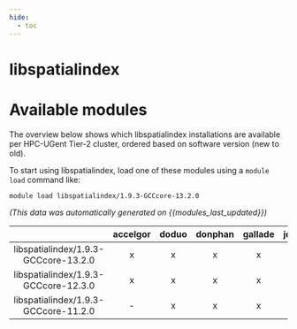 ```yaml
---
hide:
  - toc
---
```


libspatialindex
===============

# Available modules


The overview below shows which libspatialindex installations are available per HPC-UGent Tier-2 cluster, ordered based on software version (new to old).

To start using libspatialindex, load one of these modules using a `module load` command like:

```shell
module load libspatialindex/1.9.3-GCCcore-13.2.0
```

*(This data was automatically generated on {{modules_last_updated}})*  

| |accelgor|doduo|donphan|gallade|joltik|shinx|skitty|
| :---: | :---: | :---: | :---: | :---: | :---: | :---: | :---: |
|libspatialindex/1.9.3-GCCcore-13.2.0|x|x|x|x|x|x|x|
|libspatialindex/1.9.3-GCCcore-12.3.0|x|x|x|x|x|x|x|
|libspatialindex/1.9.3-GCCcore-11.2.0|-|x|x|x|-|-|-|
